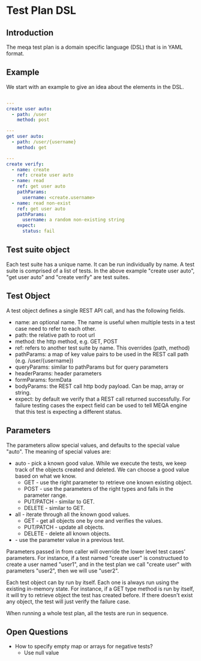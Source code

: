 # Test Plan DSL #

## Introduction
The meqa test plan is a domain specific language (DSL) that is in YAML format.

## Example
We start with an example to give an idea about the elements in the DSL.
```yaml

---
create user auto:
  - path: /user
    method: post

---
get user auto:
  - path: /user/{username}
    method: get

---
create verify:
  - name: create
    ref: create user auto
  - name: read
    ref: get user auto
    pathParams:
      username: <create.username>
  - name: read non-exist
    ref: get user auto
    pathParams:
      username: a random non-existing string
    expect:
      status: fail

```
## Test suite object
Each test suite has a unique name. It can be run individually by name. A test suite is comprised of a list
of tests. In the above example "create user auto", "get user auto" and "create verify" are test suites.

## Test Object
A test object defines a single REST API call, and has the following fields.
* name: an optional name. The name is useful when multiple tests in a test case need to refer to each other.
* path: the relative path to root url
* method: the http method, e.g. GET, POST
* ref: refers to another test suite by name. This overrides (path, method)
* pathParams: a map of key value pairs to be used in the REST call path (e.g. /user/{username})
* queryParams: similar to pathParams but for query parameters
* headerParams: header parameters
* formParams: formData
* bodyParams: the REST call http body payload. Can be map, array or string.
* expect: by default we verify that a REST call returned successfully. For failure testing cases the expect field
          can be used to tell MEQA engine that this test is expecting a different status.

## Parameters
The parameters allow special values, and defaults to the special value "auto". The meaning of special values are:
* auto - pick a known good value. While we execute the tests, we keep track of the objects created and deleted. We can choose a good value based on what we know. 
    - GET - use the right parameter to retrieve one known existing object. 
    - POST - use the parameters of the right types and falls in the parameter range.
    - PUT/PATCH - similar to GET.
    - DELETE - similar to GET.
* all - iterate through all the known good values.
    - GET - get all objects one by one and verifies the values.
    - PUT/PATCH - update all objects.
    - DELETE - delete all known objects.
* <test name.parameter name> - use the parameter value in a previous test.

Parameters passed in from caller will override the lower level test cases' parameters. For instance, if a test named "create user" is constructued to create a user named "user1", and in the test plan we call "create user" with parameters "user2", then we will use "user2".

Each test object can by run by itself. Each one is always run using the existing in-memory state. For instance, if a GET type method is run by itself, it will try to retrieve object the test has created before. If there doesn't exist any object, the test will just verify the failure case.

When running a whole test plan, all the tests are run in sequence.

## Open Questions
* How to specify empty map or arrays for negative tests?
    - Use null value